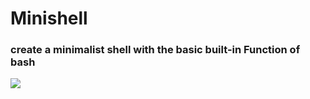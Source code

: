 # Minishell
### create a minimalist shell with the basic built-in Function of bash

![](https://i.imgur.com/6d7CIVS.png)
